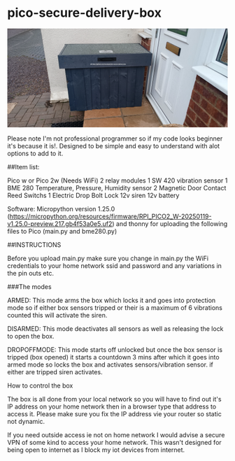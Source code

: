 # pico-secure-delivery-box
![How to build your own secure delivery box using a raspberry pi pico](Building-box/IMG_20250123_120316757.jpg)

Please note I'm not professional programmer so if my code looks beginner it's because it is!. Designed to be simple and easy to understand with alot options to add to it.

##Item list:

Pico w or Pico 2w (Needs WiFi)
2 relay modules
1 SW 420 vibration sensor
1 BME 280 Temperature, Pressure, Humidity sensor
2 Magnetic Door Contact Reed Switchs
1 Electric Drop Bolt Lock
12v siren
12v battery

Software: Micropython version 1.25.0 (https://micropython.org/resources/firmware/RPI_PICO2_W-20250119-v1.25.0-preview.217.gb4f53a0e5.uf2) and thonny for uploading the following files to Pico (main.py and bme280.py)

##INSTRUCTIONS

Before you upload main.py make sure you change in main.py the WiFi credentials to your home network ssid and password and any variations in the pin outs etc.

###The modes

ARMED: This mode arms the box which locks it and goes into protection mode so if either box sensors tripped or their is a maximum of 6 vibrations counted this will activate the siren.

DISARMED: This mode deactivates all sensors as well as releasing the lock to open the box.

DROPOFFMODE: This mode starts off unlocked but once the box sensor is tripped (box opened) it starts a countdown 3 mins after which it goes into armed mode so locks the box and activates sensors/vibration sensor. if either are tripped siren activates.

How to control the box

The box is all done from your local network so you will have to find out it's IP address on your home network then in a browser type that address to access it. Please make sure you fix the IP address vie your router so static not dynamic.

If you need outside access ie not on home network I would advise a secure VPN of some kind to access your home network. This wasn't designed for being open to internet as I block my iot devices from internet.
